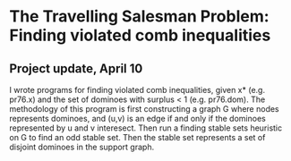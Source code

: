 # The Travelling Salesman Problem: Finding violated comb inequalities
## Project update, April 10
I wrote programs for finding violated comb inequalities, given x* (e.g. pr76.x) and the set of dominoes with surplus < 1 (e.g. pr76.dom). The methodology of this program is first constructing a graph G where nodes represents dominoes, and (u,v) is an edge if and only if the dominoes represented by u and v interesect.  Then run a finding stable sets heuristic on G to find an odd stable set. Then the stable set represents a set of disjoint dominoes in the support  graph. 

